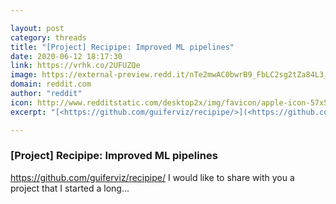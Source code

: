```yaml
---

layout: post
category: threads
title: "[Project] Recipipe: Improved ML pipelines"
date: 2020-06-12 18:17:30
link: https://vrhk.co/2UFUZQe
image: https://external-preview.redd.it/nTe2mwAC0bwrB9_FbLC2sg2tZa84L3_WgT_nLLMW9C0.jpg?width=370&height=193.717277487&auto=webp&crop=370:193.717277487,smart&s=933d582a5afddd627814571e6fda1dd47059ae1a
domain: reddit.com
author: "reddit"
icon: http://www.redditstatic.com/desktop2x/img/favicon/apple-icon-57x57.png
excerpt: "[<https://github.com/guiferviz/recipipe/>](<https://github.com/guiferviz/recipipe/>) I would like to share with you a project that I started a long..."

---
```


### [Project] Recipipe: Improved ML pipelines

[<https://github.com/guiferviz/recipipe/>](<https://github.com/guiferviz/recipipe/>) I would like to share with you a project that I started a long...